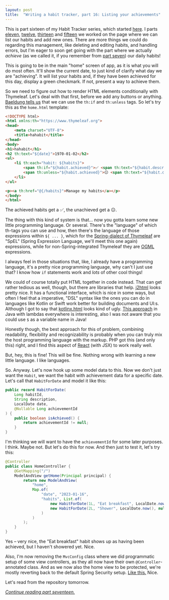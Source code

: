 ```yaml
---
layout: post
title:  "Writing a habit tracker, part 16: Listing your achievements"
---
```


This is part sixteen of my Habit Tracker series, which started [here](/2023/01/01/writing-a-habit-tracker.html). I parts [eleven](/2023/01/11/habit-tracker-the-habits-page.html), [twelve](/2023/01/12/habit-tracker-making-habits-page-work.html), [thirteen](/2023/01/13/habit-tracker-reading-from-repository.html) and [fifteen](/2023/01/15/habit-tracker-add-new-habit.html) we worked on the page where we can list our habits and add new ones. There are more things we could do regarding this management, like deleting and editing habits, and handling errors, but I'm eager to soon get going with the part where we actually _achieve_ (as we called it, if you remember from [part seven](/2023/01/07/habit-tracker-achievements.html)) our daily habits!  

This is going to be in the main "home" screen of app, as it is what you will do most often. It'll show the current date, to just kind of clarify what day we are "achieving". It will list your habits and, if they have been achieved for this day, display a green checkmark. If not, present a way to achieve them. 

So we need to figure out how to render HTML elements conditionally with Thymeleaf. Let's deal with that first, before we add any buttons or anything. [Baeldung tells us](https://www.baeldung.com/spring-thymeleaf-conditionals) that we can use the `th:if` and `th:unless` tags. So let's try this as the `home.html` template:

```html
<!DOCTYPE html>
<html xmlns:th="https://www.thymeleaf.org">
<head>
    <meta charset="UTF-8">
    <title>hahabit</title>
</head>
<body>
<h1>hahabit</h1>
<h2 th:text="${date}">1970-01-02</h2>
<ul>
    <li th:each="habit: ${habits}">
        <span th:if="${habit.achieved}">✅ <span th:text="${habit.description}">Take a walk</span></span>
        <span th:unless="${habit.achieved}">😐 <span th:text="${habit.description}">Take a walk</span></span>
    </li>
</ul>

<p><a th:href="@{/habits}">Manage my habits</a></p>
</body>
</html>
```

The achieved habits get a ✅, the unachieved get a 😐. 

The thing with this kind of system is that... now you gotta learn some new little programming language. Or several. There's the "language" of which th-tags you can use and how, then there's the language of those expressions within `${ ... }`, which for the [Spring-dialect of Thymeleaf](https://www.thymeleaf.org/doc/tutorials/3.1/thymeleafspring.html) are "SpEL" (Spring Expression Language, we'll meet this one again) expressions, while for non-Spring-integrated Thymeleaf they are [OGML](https://commons.apache.org/proper/commons-ognl/language-guide.html) expressions.  

I always feel in those situations that, like, I already have a programming language, it's a pretty nice programming language, why can't I just use that? I know how `if` statements work and _lots_ of other cool things! 

We could of course totally put HTML together in code instead. That can get rather tedious as well, though, but there are libraries that help. [j2html](https://j2html.com/) looks pretty nice. It has a functional interface, which is nice in some ways, but often I feel that a imperative, "DSL" syntax like the ones you can do in languages like Kotlin or Swift work better for building documents and UI:s. Although I got to say that [kotlinx.html](https://github.com/kotlin/kotlinx.html) looks kind of ugly. [This approach](https://github.com/benjiman/java-html-dsl2) in Java with lambdas everywhere is interesting, also I was not aware that you could use `$` as a variable name in Java! 

Honestly though, the best approach for this of problem, combining readability, flexibility and recognizability is probably when you can truly mix the host programming language with the markup. PHP got this (and only this) right, and I find this aspect of [React](https://reactjs.org/) (with JSX) to work really well.

But, hey, this is fine! This will be fine. Nothing wrong with learning a new little language. I like languages. 

So. Anyway. Let's now hook up some model data to this. Now we don't just want the `Habit`, we want the habit with achievement data for a specific date. Let's call that `HabitForDate` and model it like this:

```java
public record HabitForDate(
    Long habitId,
    String description,
    LocalDate date,
    @Nullable Long achievementId
) {
    public boolean isAchieved() {
        return achievementId != null;
    }
}
```

I'm thinking we will want to have the `achievementId` for some later purposes. I think. Maybe not. But let's do this for now. And then just to test it, let's try this:

```java
@Controller
public class HomeController {
    @GetMapping("/")
    ModelAndView getHome(Principal principal) {
        return new ModelAndView(
            "home",
            Map.of(
                "date", "2023-01-16",
                "habits", List.of(
                    new HabitForDate(1L, "Eat breakfast", LocalDate.now(), 1L),
                    new HabitForDate(2L, "Shower", LocalDate.now(), null)
                )
            )
        );
    }
}
```

Yes – very nice, the "Eat breakfast" habit shows up as having been achieved, but I haven't showered yet. Nice.

Also, I'm now removing the `MvcConfig` class where we did programmatic setup of some view controllers, as they all now have their own `@Controller`-annotated class. And as we now also the home view to be protected, we're mostly reverting back to the default Spring Security setup. [Like this.](https://github.com/skagedal/hahabit/commit/1ff145cd4cea5804830a25270877d79d0460501e) Nice.

Let's read from the repository tomorrow.

_[Continue reading part seventeen.](/2023/01/17/habit-tracker-reading-habits-for-date.html)_